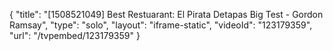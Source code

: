 {
    "title": "[1508521049] Best Restuarant: El Pirata Detapas Big Test - Gordon Ramsay",
    "type": "solo",
    "layout": "iframe-static",
    "videoId": "123179359",
    "url": "\/tvpembed\/123179359"
}